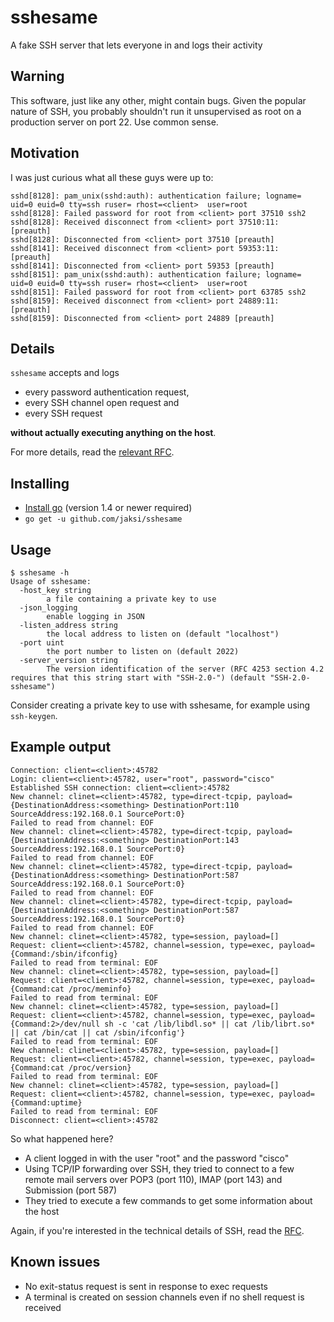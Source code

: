 # sshesame
A fake SSH server that lets everyone in and logs their activity

## Warning
This software, just like any other, might contain bugs. Given the popular nature of SSH, you probably shouldn't run it unsupervised as root on a production server on port 22. Use common sense.

## Motivation
I was just curious what all these guys were up to:
```
sshd[8128]: pam_unix(sshd:auth): authentication failure; logname= uid=0 euid=0 tty=ssh ruser= rhost=<client>  user=root
sshd[8128]: Failed password for root from <client> port 37510 ssh2
sshd[8128]: Received disconnect from <client> port 37510:11:  [preauth]
sshd[8128]: Disconnected from <client> port 37510 [preauth]
sshd[8141]: Received disconnect from <client> port 59353:11:  [preauth]
sshd[8141]: Disconnected from <client> port 59353 [preauth]
sshd[8151]: pam_unix(sshd:auth): authentication failure; logname= uid=0 euid=0 tty=ssh ruser= rhost=<client>  user=root
sshd[8151]: Failed password for root from <client> port 63785 ssh2
sshd[8159]: Received disconnect from <client> port 24889:11:  [preauth]
sshd[8159]: Disconnected from <client> port 24889 [preauth]
```

## Details
`sshesame` accepts and logs
* every password authentication request,
* every SSH channel open request and
* every SSH request

**without actually executing anything on the host**.

For more details, read the [relevant RFC](https://tools.ietf.org/html/rfc4254).

## Installing
* [Install go](https://golang.org/doc/install) (version 1.4 or newer required)
* `go get -u github.com/jaksi/sshesame`

## Usage
```
$ sshesame -h
Usage of sshesame:
  -host_key string
    	a file containing a private key to use
  -json_logging
    	enable logging in JSON
  -listen_address string
    	the local address to listen on (default "localhost")
  -port uint
    	the port number to listen on (default 2022)
  -server_version string
    	The version identification of the server (RFC 4253 section 4.2 requires that this string start with "SSH-2.0-") (default "SSH-2.0-sshesame")
```
Consider creating a private key to use with sshesame, for example using `ssh-keygen`.

## Example output
```
Connection: client=<client>:45782
Login: client=<client>:45782, user="root", password="cisco"
Established SSH connection: client=<client>:45782
New channel: clinet=<client>:45782, type=direct-tcpip, payload={DestinationAddress:<something> DestinationPort:110 SourceAddress:192.168.0.1 SourcePort:0}
Failed to read from channel: EOF
New channel: clinet=<client>:45782, type=direct-tcpip, payload={DestinationAddress:<something> DestinationPort:143 SourceAddress:192.168.0.1 SourcePort:0}
Failed to read from channel: EOF
New channel: clinet=<client>:45782, type=direct-tcpip, payload={DestinationAddress:<something> DestinationPort:587 SourceAddress:192.168.0.1 SourcePort:0}
Failed to read from channel: EOF
New channel: clinet=<client>:45782, type=direct-tcpip, payload={DestinationAddress:<something> DestinationPort:587 SourceAddress:192.168.0.1 SourcePort:0}
Failed to read from channel: EOF
New channel: clinet=<client>:45782, type=session, payload=[]
Request: client=<client>:45782, channel=session, type=exec, payload={Command:/sbin/ifconfig}
Failed to read from terminal: EOF
New channel: clinet=<client>:45782, type=session, payload=[]
Request: client=<client>:45782, channel=session, type=exec, payload={Command:cat /proc/meminfo}
Failed to read from terminal: EOF
New channel: clinet=<client>:45782, type=session, payload=[]
Request: client=<client>:45782, channel=session, type=exec, payload={Command:2>/dev/null sh -c 'cat /lib/libdl.so* || cat /lib/librt.so* || cat /bin/cat || cat /sbin/ifconfig'}
Failed to read from terminal: EOF
New channel: clinet=<client>:45782, type=session, payload=[]
Request: client=<client>:45782, channel=session, type=exec, payload={Command:cat /proc/version}
Failed to read from terminal: EOF
New channel: clinet=<client>:45782, type=session, payload=[]
Request: client=<client>:45782, channel=session, type=exec, payload={Command:uptime}
Failed to read from terminal: EOF
Disconnect: client=<client>:45782
```
So what happened here?
* A client logged in with the user "root" and the password "cisco"
* Using TCP/IP forwarding over SSH, they tried to connect to a few remote mail servers over POP3 (port 110), IMAP (port 143) and Submission (port 587)
* They tried to execute a few commands to get some information about the host

Again, if you're interested in the technical details of SSH, read the [RFC](https://tools.ietf.org/html/rfc4254).

## Known issues
* No exit-status request is sent in response to exec requests
* A terminal is created on session channels even if no shell request is received
